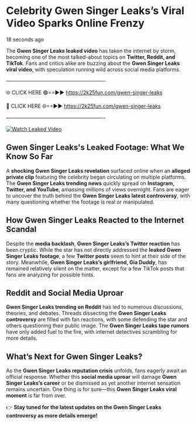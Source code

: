 # Celebrity Gwen Singer Leaks’s Viral Video Sparks Online Frenzy

18 seconds ago

The **Gwen Singer Leaks leaked video** has taken the internet by storm, becoming one of the most talked-about topics on **Twitter, Reddit, and TikTok**. Fans and critics alike are buzzing about the **Gwen Singer Leaks viral video**, with speculation running wild across social media platforms.

———————————————————-

🌐 CLICK HERE 🟢==►► https://2k25fun.com/gwen-singer-leaks

🔴 CLICK HERE 🌐==►► https://2k25fun.com/gwen-singer-leaks

———————————————————-

[![Watch Leaked Video](https://miro.medium.com/v2/resize:fit:828/format:webp/1*cilzJN44JGOrTw9NJCrNHA.gif "Watch Leaked Video")](https://2k25fun.com/gwen-singer-leaks)

## **Gwen Singer Leaks's Leaked Footage: What We Know So Far**  
A **shocking Gwen Singer Leaks revelation** surfaced online when an **alleged private clip** featuring the celebrity began circulating on multiple platforms. The **Gwen Singer Leaks trending news** quickly spread on **Instagram, Twitter, and YouTube**, amassing millions of views overnight. Fans are eager to uncover the truth behind the **Gwen Singer Leaks latest controversy**, with many questioning whether the footage is real or manipulated.  

## **How Gwen Singer Leaks Reacted to the Internet Scandal**  
Despite the **media backlash**, **Gwen Singer Leaks’s Twitter reaction** has been cryptic. While the star has not directly addressed the **leaked Gwen Singer Leaks footage**, a few **Twitter posts** seem to hint at their side of the story. Meanwhile, **Gwen Singer Leaks’s girlfriend, Gia Duddy**, has remained relatively silent on the matter, except for a few TikTok posts that fans are analyzing for possible hints.  

## **Reddit and Social Media Uproar**  
**Gwen Singer Leaks trending on Reddit** has led to numerous discussions, theories, and debates. Threads dissecting the **Gwen Singer Leaks controversy** are filled with fan reactions, with some defending the star and others questioning their public image. The **Gwen Singer Leaks tape rumors** have only added fuel to the fire, with internet detectives scrambling for more details.  

## **What’s Next for Gwen Singer Leaks?**  
As the **Gwen Singer Leaks reputation crisis** unfolds, fans eagerly await an official response. Whether this **social media uproar** will damage **Gwen Singer Leaks’s career** or be dismissed as yet another internet sensation remains uncertain. One thing is for sure—this **Gwen Singer Leaks viral moment** is far from over.  

👉 **Stay tuned for the latest updates on the Gwen Singer Leaks controversy as more details emerge!**  